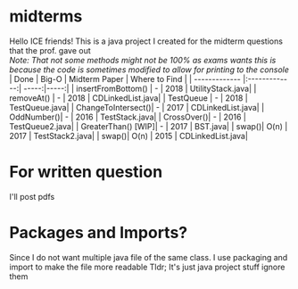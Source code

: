 # midterms
Hello ICE friends! This is a java project I created for the midterm questions that the prof. gave out <br>
*Note: That not some methods might not be 100% as exams wants this is because the code is sometimes modified to allow for printing to the console*
| Done      | Big-O        | Midterm Paper | Where to Find |
| ------------- |:-------------:| -----:|-----:|
| insertFromBottom()     | - | 2018 | UtilityStack.java|
| removeAt()     | -      |   2018 | CDLinkedList.java|
| TestQueue | -      |    2018 | TestQueue.java|
| ChangeToIntersect()| - | 2017 | CDLinkedList.java|
| OddNumber()| - | 2016 | TestStack.java|
| CrossOver()| - | 2016 | TestQueue2.java|
| GreaterThan() [WIP]| - | 2017 | BST.java|
| swap()| O(n) | 2017 | TestStack2.java|
| swap()| O(n) | 2015 | CDLinkedList.java|


# For written question
I'll post pdfs

# Packages and Imports?
Since I do not want multiple java file of the same class. I use packaging and import to make the file more readable 
Tldr; It's just java project stuff ignore them